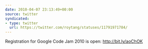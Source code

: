 ```yaml
---
date: 2010-04-07 23:13:49+00:00
source: twitter
syndicated:
- type: twitter
  url: https://twitter.com/roytang/statuses/11791971784/
---
```


Registration for Google Code Jam 2010 is open: http://bit.ly/aoChOK